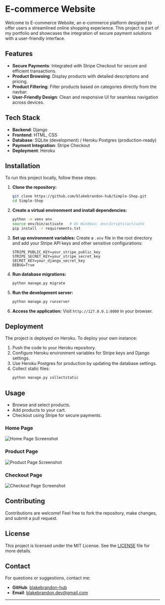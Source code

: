 # E-commerce Website

Welcome to E-commerce Website, an e-commerce platform designed to offer users a streamlined online shopping experience. This project is part of my portfolio and showcases the integration of secure payment solutions with a user-friendly interface.

## Features

- **Secure Payments**: Integrated with Stripe Checkout for secure and efficient transactions.
- **Product Browsing**: Display products with detailed descriptions and pricing.
- **Product Filtering**: Filter products based on categories directly from the navbar.
- **User-Friendly Design**: Clean and responsive UI for seamless navigation across devices.

## Tech Stack

- **Backend**: Django
- **Frontend**: HTML, CSS
- **Database**: SQLite (development) / Heroku Postgres (production-ready)
- **Payment Integration**: Stripe Checkout
- **Deployment**: Heroku

## Installation

To run this project locally, follow these steps:

1. **Clone the repository:**
   ```bash
   git clone https://github.com/blakebrandon-hub/Simple-Shop.git
   cd Simple-Shop
   ```

2. **Create a virtual environment and install dependencies:**
   ```bash
   python -m venv env
   source env/bin/activate   # On Windows: env\Scripts\activate
   pip install -r requirements.txt
   ```

3. **Set up environment variables:**
   Create a `.env` file in the root directory and add your Stripe API keys and other sensitive configurations:
   ```env
   STRIPE_PUBLIC_KEY=your_stripe_public_key
   STRIPE_SECRET_KEY=your_stripe_secret_key
   SECRET_KEY=your_django_secret_key
   DEBUG=True
   ```

4. **Run database migrations:**
   ```bash
   python manage.py migrate
   ```

5. **Run the development server:**
   ```bash
   python manage.py runserver
   ```

6. **Access the application:**
   Visit `http://127.0.0.1:8000` in your browser.

## Deployment

The project is deployed on Heroku. To deploy your own instance:

1. Push the code to your Heroku repository.
2. Configure Heroku environment variables for Stripe keys and Django settings.
3. Use Heroku Postgres for production by updating the database settings.
4. Collect static files:
   ```bash
   python manage.py collectstatic
   ```

## Usage

- Browse and select products.
- Add products to your cart.
- Checkout using Stripe for secure payments.

### Home Page
![Home Page Screenshot](https://via.placeholder.com/800x400?text=Home+Page+Screenshot)

### Product Page
![Product Page Screenshot](https://via.placeholder.com/800x400?text=Product+Page+Screenshot)

### Checkout Page
![Checkout Page Screenshot](https://via.placeholder.com/800x400?text=Checkout+Page+Screenshot)

## Contributing

Contributions are welcome! Feel free to fork the repository, make changes, and submit a pull request.

## License

This project is licensed under the MIT License. See the [LICENSE](LICENSE) file for more details.

## Contact

For questions or suggestions, contact me:
- **GitHub**: [blakebrandon-hub](https://github.com/blakebrandon-hub)
- **Email**: blakebrandon.dev@gmail.com

---



